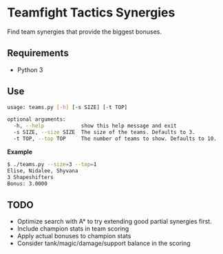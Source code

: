 # Teamfight Tactics Synergies

Find team synergies that provide the biggest bonuses.

## Requirements

- Python 3

## Use

```sh
usage: teams.py [-h] [-s SIZE] [-t TOP]

optional arguments:
  -h, --help            show this help message and exit
  -s SIZE, --size SIZE  The size of the teams. Defaults to 3.
  -t TOP, --top TOP     The number of teams to show. Defaults to 10.
```

**Example**

```sh
$ ./teams.py --size=3 --top=1
Elise, Nidalee, Shyvana
3 Shapeshifters
Bonus: 3.0000
```

## TODO

- Optimize search with A* to try extending good partial synergies first.
- Include champion stats in team scoring
- Apply actual bonuses to champion stats
- Consider tank/magic/damage/support balance in the scoring

